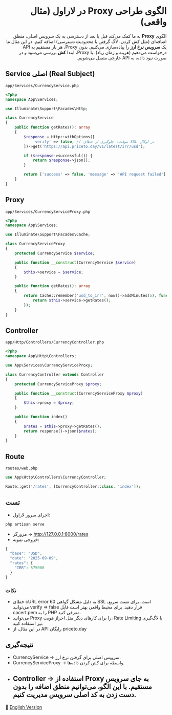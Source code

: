 <div dir="rtl">

# الگوی طراحی Proxy در لاراول (مثال واقعی)

الگوی **Proxy** به ما کمک می‌کند قبل یا بعد از دسترسی به یک سرویس اصلی، منطق اضافه‌ای (مثل کش کردن، لاگ گرفتن یا محدودیت دسترسی) اضافه کنیم. در این مثال ما یک **سرویس نرخ ارز** را پیاده‌سازی می‌کنیم. بدون Proxy، هر بار مستقیم به API درخواست می‌دهیم (هزینه و زمان زیاد). با Proxy، ابتدا **کش** بررسی می‌شود و در صورت نبود داده، به API خارجی متصل می‌شویم.

</div>

## Service اصلی (Real Subject)
`app/Services/CurrencyService.php`
```php
<?php
namespace App\Services;

use Illuminate\Support\Facades\Http;

class CurrencyService
{
    public function getRates(): array
    {
        $response = Http::withOptions([
            'verify' => false, // موقت: جلوگیری از خطای SSL در لوکال
        ])->get('https://api.priceto.day/v1/latest/irr/usd');

        if ($response->successful()) {
            return $response->json();
        }

        return ['success' => false, 'message' => 'API request failed'];
    }
}
```


## Proxy
`app/Services/CurrencyServiceProxy.php`
```php
<?php
namespace App\Services;

use Illuminate\Support\Facades\Cache;

class CurrencyServiceProxy
{
    protected CurrencyService $service;

    public function __construct(CurrencyService $service)
    {
        $this->service = $service;
    }

    public function getRates(): array
    {
        return Cache::remember('usd_to_irr', now()->addMinutes(5), function () {
            return $this->service->getRates();
        });
    }
}
```


## Controller
`app/Http/Controllers/CurrencyController.php`
```php
<?php
namespace App\Http\Controllers;

use App\Services\CurrencyServiceProxy;

class CurrencyController extends Controller
{
    protected CurrencyServiceProxy $proxy;

    public function __construct(CurrencyServiceProxy $proxy)
    {
        $this->proxy = $proxy;
    }

    public function index()
    {
        $rates = $this->proxy->getRates();
        return response()->json($rates);
    }
}
```


## Route
`routes/web.php`
```php
use App\Http\Controllers\CurrencyController;

Route::get('/rates', [CurrencyController::class, 'index']);
```


## تست
* اجرای سرور لاراول:
```php
php artisan serve
```

* مرورگر → http://127.0.0.1:8000/rates
* خروجی نمونه:
```php
{
  "base": "USD",
  "date": "2025-09-09",
  "rates": {
    "IRR": 575000
  }
}
```


### نکات
* خطای cURL error 60 به دلیل مشکل گواهی SSL است. برای تست سریع، می‌توانید verify => false قرار دهید. برای محیط واقعی بهتر است فایل cacert.pem را به PHP معرفی کنید.
* می‌توانید Proxy را برای کارهای دیگر مثل احراز هویت، Rate Limiting یا لاگ‌گیری نیز استفاده کنید.
* در این مثال، از API رایگان priceto.day

## نتیجه‌گیری
* CurrencyService → سرویس اصلی برای گرفتن نرخ ارز.
* CurrencyServiceProxy → واسطه برای کش کردن داده‌ها.
* Controller → استفاده از Proxy به جای سرویس مستقیم.
  با این الگو، می‌توانیم منطق اضافه را بدون دست زدن به کد اصلی سرویس مدیریت کنیم.
  ---
📄 [English Version](./README.md)
